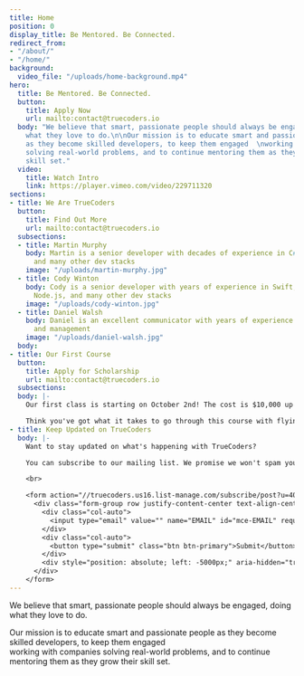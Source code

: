 ```yaml
---
title: Home
position: 0
display_title: Be Mentored. Be Connected.
redirect_from:
- "/about/"
- "/home/"
background:
  video_file: "/uploads/home-background.mp4"
hero:
  title: Be Mentored. Be Connected.
  button:
    title: Apply Now
    url: mailto:contact@truecoders.io
  body: "We believe that smart, passionate people should always be engaged, doing
    what they love to do.\n\nOur mission is to educate smart and passionate people
    as they become skilled developers, to keep them engaged  \nworking with companies
    solving real-world problems, and to continue mentoring them as they grow their
    skill set."
  video:
    title: Watch Intro
    link: https://player.vimeo.com/video/229711320
sections:
- title: We Are TrueCoders
  button:
    title: Find Out More
    url: mailto:contact@truecoders.io
  subsections:
  - title: Martin Murphy
    body: Martin is a senior developer with decades of experience in C#, PHP, .NET,
      and many other dev stacks
    image: "/uploads/martin-murphy.jpg"
  - title: Cody Winton
    body: Cody is a senior developer with years of experience in Swift, JavaScript,
      Node.js, and many other dev stacks
    image: "/uploads/cody-winton.jpg"
  - title: Daniel Walsh
    body: Daniel is an excellent communicator with years of experience in sales, marketing,
      and management
    image: "/uploads/daniel-walsh.jpg"
  body: 
- title: Our First Course
  button:
    title: Apply for Scholarship
    url: mailto:contact@truecoders.io
  subsections: 
  body: |-
    Our first class is starting on October 2nd! The cost is $10,000 up front.

    Think you've got what it takes to go through this course with flying colors? You might qualify for a scholarship.
- title: Keep Updated on TrueCoders
  body: |-
    Want to stay updated on what's happening with TrueCoders?

    You can subscribe to our mailing list. We promise we won't spam you.

    <br>

    <form action="//truecoders.us16.list-manage.com/subscribe/post?u=40a3d175df2cc2e2a5dc90824&amp;id=9190d2f7af" method="post" id="mc-embedded-subscribe-form" name="mc-embedded-subscribe-form" target="_blank">
      <div class="form-group row justify-content-center text-align-center">
        <div class="col-auto">
          <input type="email" value="" name="EMAIL" id="mce-EMAIL" required="required" class="form-control" placeholder="Email Address">
        </div>
        <div class="col-auto">
          <button type="submit" class="btn btn-primary">Submit</button>
        </div>
        <div style="position: absolute; left: -5000px;" aria-hidden="true"><input type="text" name="b_97f1bc02efa56031b67a2b00f_fc7b4ce646" tabindex="-1" value=""></div>
      </div>
    </form>
---
```


We believe that smart, passionate people should always be engaged, doing what they love to do.

Our mission is to educate smart and passionate people as they become skilled developers, to keep them engaged  
working with companies solving real-world problems, and to continue mentoring them as they grow their skill set.